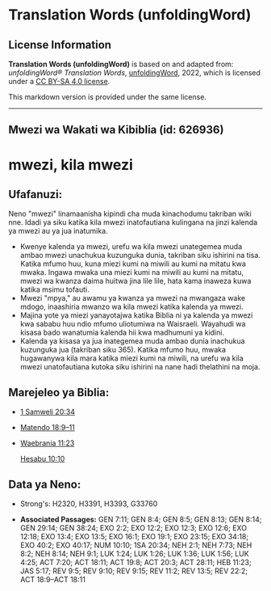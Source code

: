 # Translation Words (unfoldingWord)

## License Information

**Translation Words (unfoldingWord)** is based on and adapted from: _unfoldingWord® Translation Words_, [unfoldingWord](https://unfoldingword.org/utw), 2022, which is licensed under a [CC BY-SA 4.0 license](https://creativecommons.org/licenses/by-sa/4.0/legalcode.en).

This markdown version is provided under the same license.



--------------------------------

## Mwezi wa Wakati wa Kibiblia (id: 626936)

mwezi, kila mwezi
=================

Ufafanuzi:
----------

Neno "mwezi" linamaanisha kipindi cha muda kinachodumu takriban wiki nne. Idadi ya siku katika kila mwezi inatofautiana kulingana na jinzi kalenda ya mwezi au ya jua inatumika.

* Kwenye kalenda ya mwezi, urefu wa kila mwezi unategemea muda ambao mwezi unachukua kuzunguka dunia, takriban siku ishirini na tisa. Katika mfumo huu, kuna miezi kumi na miwili au kumi na mitatu kwa mwaka. Ingawa mwaka una miezi kumi na miwili au kumi na mitatu, mwezi wa kwanza daima huitwa jina lile lile, hata kama inaweza kuwa katika msimu tofauti.
* Mwezi "mpya," au awamu ya kwanza ya mwezi na mwangaza wake mdogo, inaashiria mwanzo wa kila mwezi katika kalenda ya mwezi.
* Majina yote ya miezi yanayotajwa katika Biblia ni ya kalenda ya mwezi kwa sababu huu ndio mfumo uliotumiwa na Waisraeli. Wayahudi wa kisasa bado wanatumia kalenda hii kwa madhumuni ya kidini.
* Kalenda ya kisasa ya jua inategemea muda ambao dunia inachukua kuzunguka jua (takriban siku 365\). Katika mfumo huu, mwaka hugawanywa kila mara katika miezi kumi na miwili, na urefu wa kila mwezi unatofautiana kutoka siku ishirini na nane hadi thelathini na moja.

Marejeleo ya Biblia:
--------------------

* [1 Samweli 20:34](https://ref.ly/1Sam20:34)
* [Matendo 18:9–11](https://ref.ly/Acts18:9-Acts18:11)
* [Waebrania 11:23](https://ref.ly/Heb11:23)

    [Hesabu 10:10](https://ref.ly/Num10:10)

Data ya Neno:
-------------

* Strong's: H2320, H3391, H3393, G33760

* **Associated Passages:** GEN 7:11; GEN 8:4; GEN 8:5; GEN 8:13; GEN 8:14; GEN 29:14; GEN 38:24; EXO 2:2; EXO 12:2; EXO 12:3; EXO 12:6; EXO 12:18; EXO 13:4; EXO 13:5; EXO 16:1; EXO 19:1; EXO 23:15; EXO 34:18; EXO 40:2; EXO 40:17; NUM 10:10; 1SA 20:34; NEH 2:1; NEH 7:73; NEH 8:2; NEH 8:14; NEH 9:1; LUK 1:24; LUK 1:26; LUK 1:36; LUK 1:56; LUK 4:25; ACT 7:20; ACT 18:11; ACT 19:8; ACT 20:3; ACT 28:11; HEB 11:23; JAS 5:17; REV 9:5; REV 9:10; REV 9:15; REV 11:2; REV 13:5; REV 22:2; ACT 18:9–ACT 18:11

